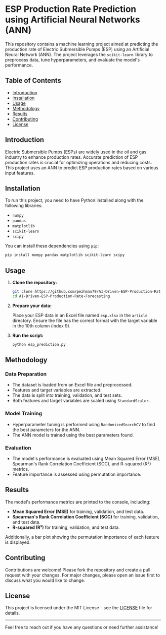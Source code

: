 # ESP Production Rate Prediction using Artificial Neural Networks (ANN)

This repository contains a machine learning project aimed at predicting the production rate of Electric Submersible Pumps (ESP) using an Artificial Neural Network (ANN). The project leverages the `scikit-learn` library to preprocess data, tune hyperparameters, and evaluate the model's performance.

## Table of Contents
- [Introduction](#introduction)
- [Installation](#installation)
- [Usage](#usage)
- [Methodology](#methodology)
- [Results](#results)
- [Contributing](#contributing)
- [License](#license)

## Introduction

Electric Submersible Pumps (ESPs) are widely used in the oil and gas industry to enhance production rates. Accurate prediction of ESP production rates is crucial for optimizing operations and reducing costs. This project uses an ANN to predict ESP production rates based on various input features.

## Installation

To run this project, you need to have Python installed along with the following libraries:

- `numpy`
- `pandas`
- `matplotlib`
- `scikit-learn`
- `scipy`

You can install these dependencies using `pip`:

```bash
pip install numpy pandas matplotlib scikit-learn scipy
```

## Usage

1. **Clone the repository:**

   ```bash
   git clone https://github.com/pezhman79/AI-Driven-ESP-Production-Rate-Forecasting.git
   cd AI-Driven-ESP-Production-Rate-Forecasting
   ```

2. **Prepare your data:**

   Place your ESP data in an Excel file named `esp.xlsx` in the `article` directory. Ensure the file has the correct format with the target variable in the 10th column (index 9).

3. **Run the script:**

   ```bash
   python esp_prediction.py
   ```

## Methodology

### Data Preparation
- The dataset is loaded from an Excel file and preprocessed.
- Features and target variables are extracted.
- The data is split into training, validation, and test sets.
- Both features and target variables are scaled using `StandardScaler`.

### Model Training
- Hyperparameter tuning is performed using `RandomizedSearchCV` to find the best parameters for the ANN.
- The ANN model is trained using the best parameters found.

### Evaluation
- The model's performance is evaluated using Mean Squared Error (MSE), Spearman's Rank Correlation Coefficient (SCC), and R-squared (R²) metrics.
- Feature importance is assessed using permutation importance.

## Results

The model's performance metrics are printed to the console, including:

- **Mean Squared Error (MSE)** for training, validation, and test data.
- **Spearman's Rank Correlation Coefficient (SCC)** for training, validation, and test data.
- **R-squared (R²)** for training, validation, and test data.

Additionally, a bar plot showing the permutation importance of each feature is displayed.


## Contributing

Contributions are welcome! Please fork the repository and create a pull request with your changes. For major changes, please open an issue first to discuss what you would like to change.

## License

This project is licensed under the MIT License - see the [LICENSE](LICENSE) file for details.

---

Feel free to reach out if you have any questions or need further assistance!
